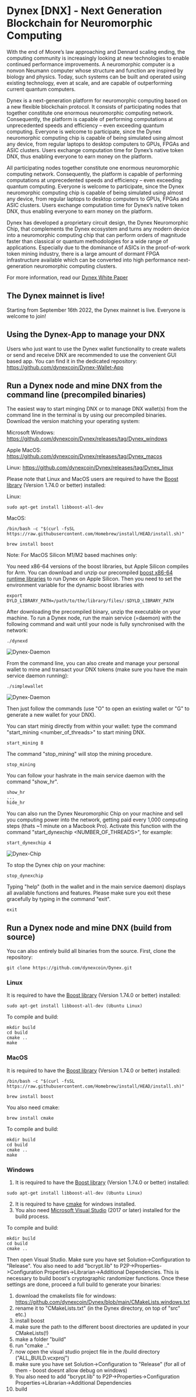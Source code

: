 # Dynex [DNX] - Next Generation Blockchain for Neuromorphic Computing

With the end of Moore’s law approaching and Dennard scaling ending, the computing community is increasingly looking at new technologies to enable continued performance improvements. A neuromorphic computer is a nonvon Neumann computer whose structure and function are inspired by biology and physics. Today, such systems can be built and operated using existing technology, even at scale, and are capable of outperforming current quantum computers.

Dynex is a next-generation platform for neuromorphic computing based on a new flexible blockchain protocol. It consists of participating nodes that together constitute one enormous neuromorphic computing network. Consequently, the platform is capable of performing computations at unprecedented speeds and efficiency – even exceeding quantum computing. Everyone is welcome to participate, since the Dynex neuromorphic computing chip is capable of being simulated using almost any device, from regular laptops to desktop computers to GPUs, FPGAs and ASIC clusters. Users exchange computation time for Dynex’s native token DNX, thus enabling everyone to earn money on the platform.

All participating nodes together constitute one enormous neuromorphic computing network. Consequently, the platform is capable of performing computations at unprecedented speeds and efficiency – even exceeding quantum computing. Everyone is welcome to participate, since the Dynex neuromorphic computing chip is capable of being simulated using almost any device, from regular laptops to desktop computers to GPUs, FPGAs and ASIC clusters. Users exchange computation time for Dynex’s native token DNX, thus enabling everyone to earn money on the platform.

Dynex has developed a proprietary circuit design, the Dynex Neuromorphic Chip, that complements the Dynex ecosystem and turns any modern device into a neuromorphic computing chip that can perform orders of magnitude faster than classical or quantum methodologies for a wide range of applications. Especially due to the dominance of ASICs in the proof-of-work token mining industry, there is a large amount of dormant FPGA infrastructure available which can be converted into high performance next-generation neuromorphic computing clusters.

For more information, read our [Dynex White Paper](https://github.com/dynexcoin/Dynex-Whitepaper)

## The Dynex mainnet is live!
Starting from September 16th 2022, the Dynex mainnet is live. Everyone is welcome to join!

## Using the Dynex-App to manage your DNX

Users who just want to use the Dynex wallet functionality to create wallets or send and receive DNX are recommended to use the convenient GUI based app. You can find it in the dedicated repository: https://github.com/dynexcoin/Dynex-Wallet-App 

## Run a Dynex node and mine DNX from the command line (precompiled binaries)

The easiest way to start minging DNX or to manage DNX wallet(s) from the command line in the terminal is by using our precompiled binaries. Download the version matching your operating system:

Microsoft Windows: 
https://github.com/dynexcoin/Dynex/releases/tag/Dynex_windows

Apple MacOS: 
https://github.com/dynexcoin/Dynex/releases/tag/Dynex_macos

Linux: 
https://github.com/dynexcoin/Dynex/releases/tag/Dynex_linux

Please note that Linux and MacOS users are required to have the [Boost library](https://www.boost.org) (Version 1.74.0 or better) installed: 

Linux:
```
sudo apt-get install libboost-all-dev 
```

MacOS:
```
/bin/bash -c "$(curl -fsSL https://raw.githubusercontent.com/Homebrew/install/HEAD/install.sh)"

brew install boost
```

Note: For MacOS Silicon M1/M2 based machines only: 

You need x86-64 versions of the boost libraries, but Apple Silicon compiles for Arm. You can download and unzip our precompiled [boost x86-64 runtime libraries](https://github.com/dynexcoin/Dynex/releases/download/Dynex_macos/libboost_x86-64.zip) to run Dynex on Apple Silicon. Then you need to set the environment variable for the dynamic boost libraries with

```
export DYLD_LIBRARY_PATH=/path/to/the/library/files/:$DYLD_LIBRARY_PATH
```

After downloading the precompiled binary, unzip the executable on your machine. To run a Dynex node, run the main service (=daemon) with the following command and wait until your node is fully synchronised with the network:
```
./dynexd
```

![Dynex-Daemon](https://github.com/dynexcoin/Dynex/raw/main/turingxd.jpg)

From the command line, you can also create and manage your personal wallet to mine and transact your DNX tokens (make sure you have the main service daemon running):

```
./simplewallet
```

![Dynex-Daemon](https://github.com/dynexcoin/Dynex/raw/main/simplewallet.jpg)

Then just follow the commands (use "O" to open an existing wallet or "G" to generate a new wallet for your DNX).

You can start minig directly from within your wallet: type the command "start_mining <number_of_threads>" to start mining DNX. 

``` 
start_mining 8
```

The command "stop_mining" will stop the mining procedure. 

```
stop_mining
```

You can follow your hashrate in the main service daemon with the command "show_hr".

```
show_hr
...
hide_hr
``` 

You can also run the Dynex Neuromorphic Chip on your machine and sell you computing power into the network, getting paid every 1,000 computing steps (thats ~1 minute on a Macbook Pro). Activate this function with the command "start_dynexchip <NUMBER_OF_THREADS>", for example:

```
start_dynexchip 4
```

![Dynex-Chip](https://github.com/dynexcoin/Dynex/raw/main/dynexchip.jpg)

To stop the Dynex chip on your machine:

```
stop_dynexchip
```

Typing "help" (both in the wallet and in the main service daemon) displays all available functions and features. Please make sure you exit these gracefully by typing in the command "exit".

``` 
exit
``` 

## Run a Dynex node and mine DNX (build from source)

You can also entirely build all binaries from the source. First, clone the repository:
```
git clone https://github.com/dynexcoin/Dynex.git
```

### Linux

It is required to have the [Boost library](https://www.boost.org) (Version 1.74.0 or better) installed: 
```
sudo apt-get install libboost-all-dev (Ubuntu Linux)
```

To compile and build:
```
mkdir build 
cd build
cmake ..
make
```

### MacOS

It is required to have the [Boost library](https://www.boost.org) (Version 1.74.0 or better) installed: 
```
/bin/bash -c "$(curl -fsSL https://raw.githubusercontent.com/Homebrew/install/HEAD/install.sh)"

brew install boost
```

You also need cmake:
```
brew install cmake
```

To compile and build:
```
mkdir build 
cd build
cmake ..
make
```

### Windows

1. It is required to have the [Boost library](https://www.boost.org) (Version 1.74.0 or better) installed: 
```
sudo apt-get install libboost-all-dev (Ubuntu Linux)
```

2. It is required to have [cmake](https://cmake.org/) for windows installed.
3. You also need [Microsoft Visual Studio](https://visualstudio.microsoft.com) (2017 or later) installed for the build process.

To compile and build:
```
mkdir build 
cd build
cmake ..
```
Then open Visual Studio. Make sure you have set Solution->Configuration to "Release". You also need to add "bcrypt.lib" to P2P->Properties->Configuration Properties->Librarian->Additional Dependencies. This is necessary to build boost's cryptographic randomizer functions. Once these settings are done, proceed a full build to generate your binaries:

1) download the cmakelists file for windows: https://github.com/dynexcoin/Dynex/blob/main/CMakeLists.windows.txt
2) rename it to "CMakeLists.txt" (in the Dynex directory, on top of "src" etc.)
3) install boost 
4) make sure the path to the different boost directories are updated in your CMakeLists(!)
5) make a folder "build"
6) run "cmake .."
7) now open the visual studio project file in the /build directory ("ALL_BUILD.vcxproj")
8) make sure you have set Solution->Configuration to "Release" (for all of them - boost doesnt allow debug on windows)
9) You also need to add "bcrypt.lib" to P2P->Properties->Configuration Properties->Librarian->Additional Dependencies
10) build




